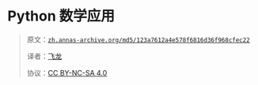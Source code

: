 # Python 数学应用

> 原文：[`zh.annas-archive.org/md5/123a7612a4e578f6816d36f968cfec22`](https://zh.annas-archive.org/md5/123a7612a4e578f6816d36f968cfec22)
> 
> 译者：[飞龙](https://github.com/wizardforcel)
> 
> 协议：[CC BY-NC-SA 4.0](http://creativecommons.org/licenses/by-nc-sa/4.0/)